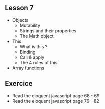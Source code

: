 ## Lesson 7
- Objects
  - Mutability
  - Strings and their properties
  - The Math object
- This
  - What is this ?
  - Binding
  - Call & apply
  - The 4 rules of this
- Array functions

## Exercice
- Read the eloquent javascript page 68 - 69
- Read the eloquent javascript page 76 - 82